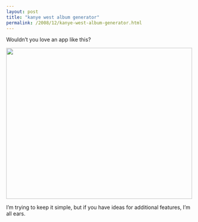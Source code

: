 ```yaml
---
layout: post
title: "kanye west album generator"
permalink: /2008/12/kanye-west-album-generator.html
---
```


<p>Wouldn&#8217;t you love an app like this?</p>

<p><img src="http://sippey.typepad.com/photos/pics/kanye.jpg" width="500" height="406" border="0" /></p>

<p>I&#8217;m trying to keep it simple, but if you have ideas for additional features, I&#8217;m all ears.</p>


